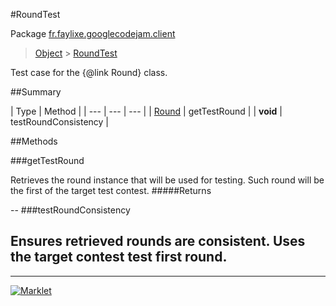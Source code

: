 #RoundTest

Package [fr.faylixe.googlecodejam.client](README.md)<br>
> [Object](../../../java/lang/Object.md) > [RoundTest](RoundTest.md)

Test case for the {@link Round} class.

##Summary


| Type | Method |
| --- | --- | --- |
| [Round](Round.md) | getTestRound |
| **void** | testRoundConsistency |

##Methods

###getTestRound


Retrieves the round instance that will
 be used for testing. Such round will be the first
 of the target test contest.
#####Returns



--
###testRoundConsistency


Ensures retrieved rounds are consistent.
 Uses the target contest test first round.
--
---
[![Marklet](https://img.shields.io/badge/Generated%20by-Marklet-green.svg)](https://github.com/Faylixe/marklet)